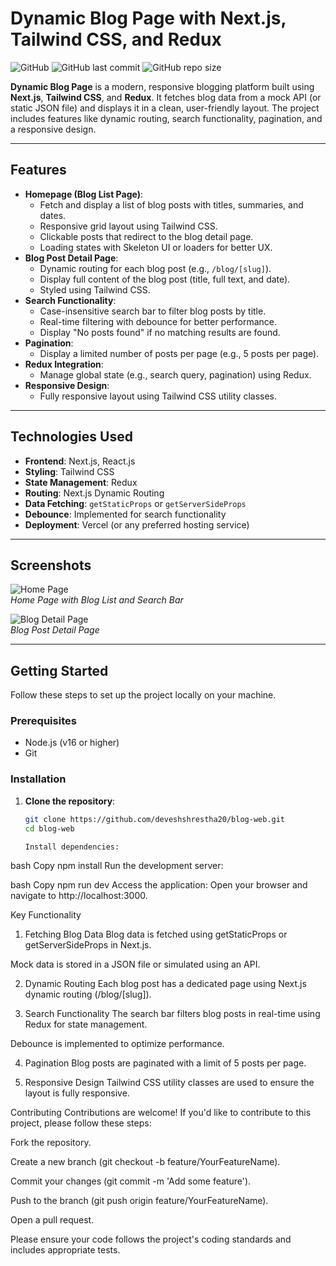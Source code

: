# Dynamic Blog Page with Next.js, Tailwind CSS, and Redux

![GitHub](https://img.shields.io/github/license/deveshshrestha20/blog-web)
![GitHub last commit](https://img.shields.io/github/last-commit/deveshshrestha20/blog-web)
![GitHub repo size](https://img.shields.io/github/repo-size/deveshshrestha20/blog-web)

**Dynamic Blog Page** is a modern, responsive blogging platform built using **Next.js**, **Tailwind CSS**, and **Redux**. It fetches blog data from a mock API (or static JSON file) and displays it in a clean, user-friendly layout. The project includes features like dynamic routing, search functionality, pagination, and a responsive design.

---

## Features

- **Homepage (Blog List Page)**:
  - Fetch and display a list of blog posts with titles, summaries, and dates.
  - Responsive grid layout using Tailwind CSS.
  - Clickable posts that redirect to the blog detail page.
  - Loading states with Skeleton UI or loaders for better UX.
- **Blog Post Detail Page**:
  - Dynamic routing for each blog post (e.g., `/blog/[slug]`).
  - Display full content of the blog post (title, full text, and date).
  - Styled using Tailwind CSS.
- **Search Functionality**:
  - Case-insensitive search bar to filter blog posts by title.
  - Real-time filtering with debounce for better performance.
  - Display "No posts found" if no matching results are found.
- **Pagination**:
  - Display a limited number of posts per page (e.g., 5 posts per page).
- **Redux Integration**:
  - Manage global state (e.g., search query, pagination) using Redux.
- **Responsive Design**:
  - Fully responsive layout using Tailwind CSS utility classes.

---

## Technologies Used

- **Frontend**: Next.js, React.js
- **Styling**: Tailwind CSS
- **State Management**: Redux
- **Routing**: Next.js Dynamic Routing
- **Data Fetching**: `getStaticProps` or `getServerSideProps`
- **Debounce**: Implemented for search functionality
- **Deployment**: Vercel (or any preferred hosting service)

---

## Screenshots

![Home Page](screenshots/home.png)  
*Home Page with Blog List and Search Bar*

![Blog Detail Page](screenshots/detail.png)  
*Blog Post Detail Page*

---

## Getting Started

Follow these steps to set up the project locally on your machine.

### Prerequisites

- Node.js (v16 or higher)
- Git

### Installation

1. **Clone the repository**:
   ```bash
   git clone https://github.com/deveshshrestha20/blog-web.git
   cd blog-web

   Install dependencies:

bash
Copy
npm install
Run the development server:

bash
Copy
npm run dev
Access the application:
Open your browser and navigate to http://localhost:3000.

Key Functionality
1. Fetching Blog Data
Blog data is fetched using getStaticProps or getServerSideProps in Next.js.

Mock data is stored in a JSON file or simulated using an API.

2. Dynamic Routing
Each blog post has a dedicated page using Next.js dynamic routing (/blog/[slug]).

3. Search Functionality
The search bar filters blog posts in real-time using Redux for state management.

Debounce is implemented to optimize performance.

4. Pagination
Blog posts are paginated with a limit of 5 posts per page.

5. Responsive Design
Tailwind CSS utility classes are used to ensure the layout is fully responsive.

Contributing
Contributions are welcome! If you'd like to contribute to this project, please follow these steps:

Fork the repository.

Create a new branch (git checkout -b feature/YourFeatureName).

Commit your changes (git commit -m 'Add some feature').

Push to the branch (git push origin feature/YourFeatureName).

Open a pull request.

Please ensure your code follows the project's coding standards and includes appropriate tests.
